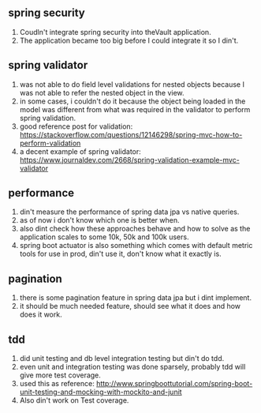 ## spring security
1. Coudln't integrate spring security into theVault application.
2. The application became too big before I could integrate it so I din't.

## spring validator
1. was not able to do field level validations for nested objects because I was not able to refer the nested object in the view.
2. in some cases, i couldn't do it because the object being loaded in the model was different from what was required in the validator to perform spring validation.
3. good reference post for validation: https://stackoverflow.com/questions/12146298/spring-mvc-how-to-perform-validation
4. a decent example of spring validator: https://www.journaldev.com/2668/spring-validation-example-mvc-validator

## performance
1. din't measure the performance of spring data jpa vs native queries.
2. as of now i don't know which one is better when.
3. also dint check how these approaches behave and how to solve as the application scales to some 10k, 50k and 100k users.
4. spring boot actuator is also something which comes with default metric tools for use in prod, din't use it, don't know what it exactly is.

## pagination
1. there is some pagination feature in spring data jpa but i dint implement.
2. it should be much needed feature, should see what it does and how does it work.

## tdd
1. did unit testing and db level integration testing but din't do tdd.
2. even unit and integration testing was done sparsely, probably tdd will give more test coverage.
3. used this as reference: http://www.springboottutorial.com/spring-boot-unit-testing-and-mocking-with-mockito-and-junit
4. Also din't work on Test coverage.  


